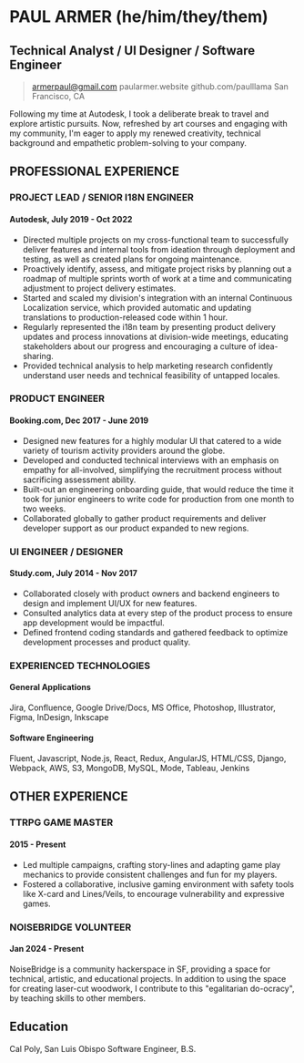 # PAUL ARMER (he/him/they/them)
## Technical Analyst / UI Designer / Software Engineer
> armerpaul@gmail.com
> paularmer.website
> github.com/paulllama
> San Francisco, CA

Following my time at Autodesk, I took a deliberate break to travel and explore artistic pursuits. Now, refreshed by art courses and engaging with my community, I'm eager to apply my renewed creativity, technical background and empathetic problem-solving to your company.
## PROFESSIONAL EXPERIENCE
### PROJECT LEAD / SENIOR I18N ENGINEER
#### Autodesk, July 2019 - Oct 2022
- Directed multiple projects on my cross-functional team to successfully deliver features and internal tools from ideation through deployment and testing, as well as created plans for ongoing maintenance.
- Proactively identify, assess, and mitigate project risks by planning out a roadmap of multiple sprints worth of work at a time and communicating adjustment to project delivery estimates.
- Started and scaled my division's integration with an internal Continuous Localization service, which provided automatic and updating translations to production-released code within 1 hour. 
- Regularly represented the i18n team by presenting product delivery updates and process innovations at division-wide meetings, educating stakeholders about our progress and encouraging a culture of idea-sharing.
- Provided technical analysis to help marketing research confidently understand user needs and technical feasibility of untapped locales.

### PRODUCT ENGINEER
#### Booking.com, Dec 2017 - June 2019
- Designed new features for a highly modular UI that catered to a wide variety of tourism activity providers around the globe.
- Developed and conducted technical interviews with an emphasis on empathy for all-involved, simplifying the recruitment process without sacrificing assessment ability.
- Built-out an engineering onboarding guide, that would reduce the time it took for junior engineers to write code for production from one month to two weeks.
- Collaborated globally to gather product requirements and deliver developer support as our product expanded to new regions.

### UI ENGINEER / DESIGNER
#### Study.com, July 2014 - Nov 2017
- Collaborated closely with product owners and backend engineers to design and implement UI/UX for new features.
- Consulted analytics data at every step of the product process to ensure app development would be impactful.
- Defined frontend coding standards and gathered feedback to optimize development processes and product quality.

### EXPERIENCED TECHNOLOGIES
#### General Applications
Jira, Confluence, Google Drive/Docs, MS Office, Photoshop, Illustrator, Figma, InDesign, Inkscape
#### Software Engineering
Fluent, Javascript, Node.js, React, Redux, AngularJS, HTML/CSS, Django, Webpack, AWS, S3, MongoDB, MySQL, Mode, Tableau, Jenkins

## OTHER EXPERIENCE
### TTRPG GAME MASTER
#### 2015 - Present
- Led multiple campaigns, crafting story-lines and adapting game play mechanics to provide consistent challenges and fun for my players.
- Fostered a collaborative, inclusive gaming environment with safety tools like X-card and Lines/Veils, to encourage vulnerability and expressive games.

### NOISEBRIDGE VOLUNTEER
#### Jan 2024 - Present
NoiseBridge is a community hackerspace in SF, providing a space for technical, artistic, and educational projects. In addition to using the space for creating laser-cut woodwork, I contribute to this "egalitarian do-ocracy", by teaching skills to other members.
## Education
Cal Poly, San Luis Obispo
Software Engineer, B.S.
